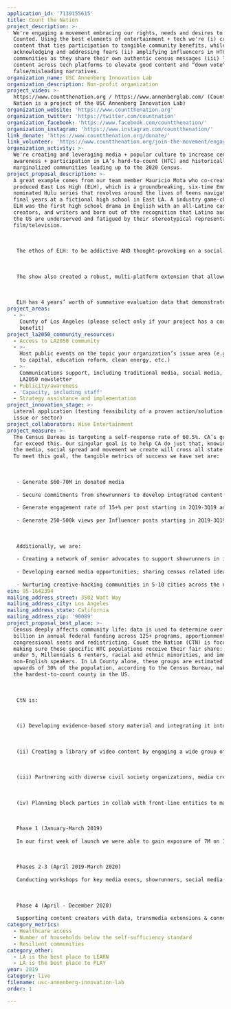 ```yaml
---
application_id: '7139155615'
title: Count the Nation
project_description: >-
  We're engaging a movement embracing our rights, needs and desires to Be
  Counted. Using the best elements of entertainment + tech we're (i) creating
  content that ties participation to tangible community benefits, while
  acknowledging and addressing fears (ii) amplifying influencers in HTC
  communities as they share their own authentic census messages (iii) leveraging
  content across tech platforms to elevate good content and “down vote”
  false/misleading narratives.
organization_name: USC Annenberg Innovation Lab
organization_description: Non-profit organization
project_video: >-
  https://www.countthenation.org / https://www.annenberglab.com/ (Count the
  Nation is a project of the USC Annenberg Innovation Lab)
organization_website: 'https://www.countthenation.org'
organization_twitter: 'https://twitter.com/countnation'
organization_facebook: 'https://www.facebook.com/countthenation/'
organization_instagram: 'https://www.instagram.com/countthenation/'
link_donate: 'https://www.countthenation.org/donate/'
link_volunteer: 'https://www.countthenation.org/join-the-movement/engage/'
organization_activity: >-
  We're creating and leveraging media + popular culture to increase census
  awareness + participation in LA’s hard-to-count (HTC) and historically
  marginalized communities leading up to the 2020 Census.
project_proposal_description: >-
  A great example comes from our team member Mauricio Mota who co-created and
  produced East Los High (ELH), which is a groundbreaking, six-time Emmy
  nominated Hulu series that revolves around the lives of teens navigating their
  final years at a fictional high school in East LA. A industry game-changer,
  ELH was the first high school drama in English with an all-Latino cast,
  creators, and writers and born out of the recognition that Latino audiences in
  the US are underserved and fatigued by their stereotypical representation in
  film/television. 
   
   
   
   The ethos of ELH: to be addictive AND thought-provoking on a social level matches the DNA of CtN. The team behind ELH used research & meaningful partnerships with >25 local & national non-profits to inform the development and production of the show. Connecting to the community and “on-the-ground” experts helped them and will help us keep a finger on the pulse of what is most important to the audience and what will compel HTC groups to participate in the census. Through these partnerships, the show was able to thoughtfully cover important issues that were deeply impactful to their audience.
   
   
   
   The show also created a robust, multi-platform extension that allowed fans to take direct action on social issues featured. For instance, ELH partnered with Voto Latino to do a comprehensive voter registration campaign in the show and online in advance of the 2016 election season. One fan later posted: "I am currently waiting in line to vote because of East Los High." This method of creating content that is compelling, accessible and actionable is key to our ability to reach the breadth of HTC communities with authentic messaging. 
   
   
   
   ELH has 4 years’ worth of summative evaluation data that demonstrates the show’s significant impact on viewers. During the 1st month that ELH aired, more than 27K people clicked through to Planned Parenthood’s website from eastloshigh.com, and direct traffic to StayTeen.org (a website that informs teens on sex, relationships, and birth control) increased by 53%. Most notable from the research was that transmedia was the most effective format of narrative presentation, significantly over and above all other formats in educating participants about condom use.
project_areas:
  - >-
    County of Los Angeles (please select only if your project has a countywide
    benefit)
project_la2050_community_resources:
  - Access to LA2050 community
  - >-
    Host public events on the topic your organization’s issue area (e.g. access
    to capital, education reform, clean energy, etc.) 
  - >-
    Communications support, including traditional media, social media, and
    LA2050 newsletter
  - Publicity/awareness
  - 'Capacity, including staff'
  - Strategy assistance and implementation
project_innovation_stage: >-
  Lateral application (testing feasibility of a proven action/solution to a new
  issue or sector)
project_collaborators: Wise Entertainment
project_measure: >-
  The Census Bureau is targeting a self-response rate of 60.5%. CA’s goal is to
  far exceed this. Our singular goal is to help CA do just that, knowing that
  the media, social spread and movement we create will cross all state borders.
  To meet this goal, the tangible metrics of success we have set are: 
   
   
   
   - Generate $60-70M in donated media
   
   - Secure commitments from showrunners to develop integrated content - across 6-10 properties - to inform and activate audiences.
   
   - Generate engagement rate of 15+% per post starting in 2Q19-3Q19 and grow to 30% in 4Q19-4Q20.
   
   - Generate 250-500k views per Influencer posts starting in 2Q19-3Q19 and grow to 1 million views minimum in 4Q19-4Q20.
   
   
   
   Additionally, we are: 
   
   - Creating a network of senior advocates to support showrunners in including census content in their programs
   
   - Developing earned media opportunities; sharing census related ideas and data with news organizations 
   
   - Nurturing creative-hacking communities in 5-10 cities across the nation; in partnership with the US Census Bureau’s Open Innovation Lab
ein: 95-1642394
mailing_address_street: 3502 Watt Way
mailing_address_city: Los Angeles
mailing_address_state: California
mailing_address_zip: '90089'
project_proposal_best_place: >-
  Census deeply affects community life: data is used to determine over $800
  billion in annual federal funding across 125+ programs, apportionment of
  congressional seats and redistricting. Count the Nation (CTN) is focused on
  making sure these specific HTC populations receive their fair share: children
  under 5, Millennials & renters, racial and ethnic minorities, and immigrants /
  non-English speakers. In LA County alone, these groups are estimated to be
  upwards of 30% of the population, according to the Census Bureau, making it
  the hardest-to-count county in the US. 
   
    
   
   CtN is:
   
   
   
   (i) Developing evidence-based story material and integrating it into the work of entertainment media leaders, social media influencers, and content creators. Some examples of the media we are and will spur: long form (e.g. scripted/unscripted TV shows, movies) and short form (e.g. infographics, trivia, surveys, short movies for digital and social channels, news articles) content.
   
   
   
   (ii) Creating a library of video content by engaging a wide group of influencers to create short form content around select themes and messages, and create paths of action for audiences who want to mobilize on a personal scale (e.g. create their own content, take a pledge to be a census advocate in their communities). 
   
   
   
   (iii) Partnering with diverse civil society organizations, media creators, and technology companies to create large quantities of content optimized for digital spread.
   
   
   
   (iv) Planning block parties in collab with front-line entities to make filling out the census fun. At these parties, census advocates will offer assistance in filling out the digital or paper forms and will answer questions about the impact and perceived risks included in participation. We will acknowledge the very real fear of an enumerator knocking on doors and turn these block party events into a communal moment of unity. 
   
   
   
   Phase 1 (January-March 2019)
   
   In our first week of launch we were able to gain exposure of 7M on Instagram alone. We have also seeded and launched various creative + tech communities focused on creating and spreading census content in Los Angeles and beyond. So far these have yielded spreadable media in the form memes, shorts, and we have plans for diverse and longer pieces in the works (e.g. a modern-day census focused Schoolhouse Rocks). 
   
   
   
   Phases 2-3 (April 2019-March 2020)
   
   Conducting workshops for key media execs, showrunners, social media platforms, influencers and major guilds to seed content. Continuing online social campaigns with 16 -20+ content drops/month. Growing Influencer campaigns & incorporating general audience campaigns & contests. Increasing HTC non-profit collabs. 
   
   
   
   Phase 4 (April - December 2020)
   
   Supporting content creators with data, transmedia extensions & connections with census and their partners. Increasing online social campaigns 24+ content drops/week. Growing audience campaigns to include B Corp brand collaborations. Community block party activation (April-May).
category_metrics:
  - Healthcare access
  - Number of households below the self-sufficiency standard
  - Resilient communities
category_other:
  - LA is the best place to LEARN
  - LA is the best place to PLAY
year: 2019
category: live
filename: usc-annenberg-innovation-lab
order: 1

---
```

